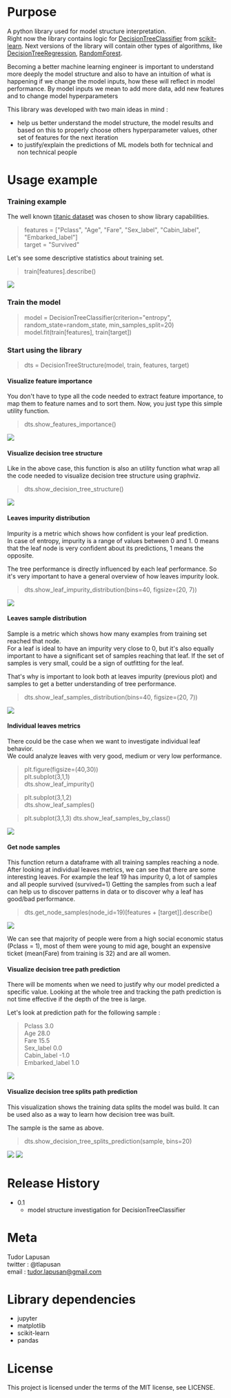 
# Purpose 
A python library used for model structure interpretation. <br>
Right now the library contains logic for [DecisionTreeClassifier](https://scikit-learn.org/stable/modules/generated/sklearn.tree.DecisionTreeClassifier.html) from [scikit-learn](https://scikit-learn.org/stable/). 
Next versions of the library will contain other types of algorithms, like [DecisionTreeRegression](https://scikit-learn.org/stable/modules/generated/sklearn.tree.DecisionTreeRegressor.html#sklearn.tree.DecisionTreeRegressor), 
[RandomForest](https://scikit-learn.org/stable/modules/ensemble.html#random-forests).


Becoming a better machine learning engineer is important to understand more deeply the model structure and also to have an intuition of what is happening if we change the model inputs, how these will reflect in model performance. 
By model inputs we mean to add more data, add new features and to change model hyperparameters


This library was developed with two main ideas in mind :
- help us better understand the model structure, the model results and based on this to properly choose others hyperparameter values, other set of features for the next iteration
- to justify/explain the predictions of ML models both for technical and non technical people

# Usage example

### Training example
The well known [titanic dataset](https://www.kaggle.com/c/titanic/data) was chosen to show library capabilities.

> features = ["Pclass", "Age", "Fare", "Sex_label", "Cabin_label", "Embarked_label"] <br>
> target = "Survived" 

Let's see some descriptive statistics about training set. <br> 
> train[features].describe() 

![](https://github.com/tlapusan/woodpecker/blob/version_0.1/resources/docs/images/classification/titanic_train_describe.png)
   
### Train the model 
> model = DecisionTreeClassifier(criterion="entropy", random_state=random_state, min_samples_split=20)
> model.fit(train[features], train[target])

### Start using the library

> dts = DecisionTreeStructure(model, train, features, target)

#### Visualize feature importance

You don't have to type all the code needed to extract feature importance,
to map them to feature names and to sort them.
Now, you just type this simple utility function. 

> dts.show_features_importance() 

![](https://github.com/tlapusan/woodpecker/blob/version_0.1/resources/docs/images/classification/feature_importance.png)

#### Visualize decision tree structure 

Like in the above case, this function is also an utility function what 
wrap all the code needed to visualize decision tree structure using graphviz.

> dts.show_decision_tree_structure() 

![](https://github.com/tlapusan/woodpecker/blob/version_0.1/resources/docs/images/classification/decision_tree_structure.png)

#### Leaves impurity distribution

Impurity is a metric which shows how confident is your leaf prediction. <br>
In case of entropy, impurity is a range of values between 0 and 1. 
0 means that the leaf node is very confident about its predictions, 1 means the opposite.

The tree performance is directly influenced by each leaf performance. So it's very important to have a general 
overview of how leaves impurity look.

> dts.show_leaf_impurity_distribution(bins=40, figsize=(20, 7))

![](https://github.com/tlapusan/woodpecker/blob/version_0.1/resources/docs/images/classification/leaves_impurity_distribution.png)

#### Leaves sample distribution

Sample is a metric which shows how many examples from training set reached that node. <br>
For a leaf is ideal to have an impurity very close to 0, but it's also equally important 
to have a significant set of samples reaching that leaf. If the set of samples is very small, could be a sign 
of outfitting for the leaf.

That's why is important to look both at leaves impurity (previous plot) and samples to get a better understanding of tree performance.

> dts.show_leaf_samples_distribution(bins=40, figsize=(20, 7))

![](https://github.com/tlapusan/woodpecker/blob/version_0.1/resources/docs/images/classification/leaves_sample_distribution.png)

#### Individual leaves metrics

There could be the case when we want to investigate individual leaf behavior. <br>
We could analyze leaves with very good, medium or very low performance.  


> plt.figure(figsize=(40,30)) <br>
> plt.subplot(3,1,1) <br>
> dts.show_leaf_impurity() <br>

> plt.subplot(3,1,2) <br>
> dts.show_leaf_samples()

> plt.subplot(3,1,3)
> dts.show_leaf_samples_by_class()

![](https://github.com/tlapusan/woodpecker/blob/version_0.1/resources/docs/images/classification/leaves_metrics.png)

#### Get node samples
This function return a dataframe with all training samples reaching a node.
After looking at individual leaves metrics, we can see that there are some interesting leaves. 
For example the leaf 19 has impurity 0, a lot of samples and all people survived (survived=1)
Getting the samples from such a leaf can help us to discover patterns in data or to discover why a leaf 
has good/bad performance.

> dts.get_node_samples(node_id=19)[features + [target]].describe()

![](https://github.com/tlapusan/woodpecker/blob/version_0.1/resources/docs/images/classification/get_node_samples.png)

We can see that majority of people were from a high social economic status (Pclass = 1), most of them were young to mid age,
bought an expensive ticket (mean(Fare) from training is 32) and are all women.

#### Visualize decision tree path prediction
There will be moments when we need to justify why our model predicted a specific value.
Looking at the whole tree and tracking the path prediction is not time effective if the depth of the tree is large.

Let's look at prediction path for the following sample : 
>Pclass             3.0 <br>
Age               28.0 <br>
Fare              15.5 <br>
Sex_label          0.0 <br>
Cabin_label       -1.0 <br>
Embarked_label     1.0 <br>

![](https://github.com/tlapusan/woodpecker/blob/version_0.1/resources/docs/images/classification/decision_tree_prediction_path.png)

#### Visualize decision tree splits path prediction
This visualization shows the training data splits the model was build. 
It can be used also as a way to learn how decision tree was built.

The sample is the same as above. 
> dts.show_decision_tree_splits_prediction(sample, bins=20)

![](https://github.com/tlapusan/woodpecker/blob/version_0.1/resources/docs/images/classification/decision_tree_splits_prediction_part_1.png)
![](https://github.com/tlapusan/woodpecker/blob/version_0.1/resources/docs/images/classification/decision_tree_splits_prediction_part_2.png)




# Release History
- 0.1
    -  model structure investigation for DecisionTreeClassifier 

# Meta
Tudor Lapusan <br>
twitter : @tlapusan <br> 
email : tudor.lapusan@gmail.com

# Library dependencies

- jupyter
- matplotlib 
- scikit-learn 
- pandas 

# License
This project is licensed under the terms of the MIT license, see LICENSE.

